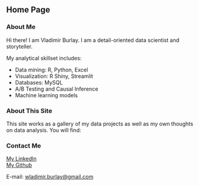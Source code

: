 

## Home Page

### About Me

Hi there! I am Vladimir Burlay. I am a detail-oriented data scientist and
storyteller.

My analytical skillset includes:

- Data mining: R, Python, Excel
- Visualization: R Shiny, Streamlit
- Databases: MySQL
- A/B Testing and Causal Inference
- Machine learning models

### About This Site

This site works as a gallery of my data projects as well as my own thoughts on
data analysis. You will find:

### Contact Me  

[My LinkedIn](https://www.linkedin.com/in/vladimir-burlay-b58554253/)  
[My Github](https://github.com/vburlay)

E-mail: wladimir.burlay@gmail.com